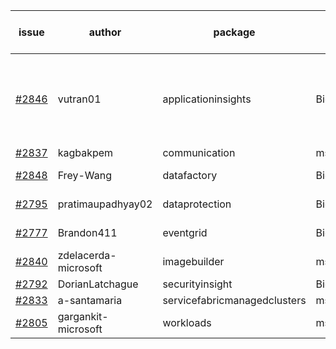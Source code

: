 | issue | author | package | assignee | bot advice | created date of issue | target release date | date from target |
| ------ | ------ | ------ | ------ | ------ | ------ | ------ | :-----: |
| [#2846](https://github.com/Azure/sdk-release-request/issues/2846) | vutran01 | applicationinsights | BigCat20196 | new version is 0.0.0, please check base branch!   | 05-26 | 06-09 |   |
| [#2837](https://github.com/Azure/sdk-release-request/issues/2837) | kagbakpem | communication | msyyc |   | 05-23 | 05-25 |   |
| [#2848](https://github.com/Azure/sdk-release-request/issues/2848) | Frey-Wang | datafactory | BigCat20196 | new comment.  <br> | 05-27 | 06-06 |   |
| [#2795](https://github.com/Azure/sdk-release-request/issues/2795) | pratimaupadhyay02 | dataprotection | BigCat20196 |   release date < 2 ! <br> | 05-13 | 05-30 | -1 |
| [#2777](https://github.com/Azure/sdk-release-request/issues/2777) | Brandon411 | eventgrid | BigCat20196 | new comment.  <br> | 05-11 | 05-13 |   |
| [#2840](https://github.com/Azure/sdk-release-request/issues/2840) | zdelacerda-microsoft | imagebuilder | msyyc |   | 05-25 | 06-08 |   |
| [#2792](https://github.com/Azure/sdk-release-request/issues/2792) | DorianLatchague | securityinsight | BigCat20196 |   | 05-12 | 05-16 |   |
| [#2833](https://github.com/Azure/sdk-release-request/issues/2833) | a-santamaria | servicefabricmanagedclusters | msyyc |   | 05-19 | 05-23 |   |
| [#2805](https://github.com/Azure/sdk-release-request/issues/2805) | gargankit-microsoft | workloads | msyyc |   | 05-16 | 06-15 |   |
